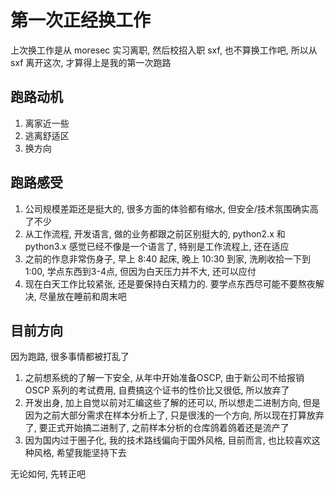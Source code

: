 # 第一次正经换工作

上次换工作是从 moresec 实习离职, 然后校招入职 sxf, 也不算换工作吧, 所以从 sxf 离开这次, 才算得上是我的第一次跑路

## 跑路动机

1. 离家近一些
2. 逃离舒适区
3. 换方向

## 跑路感受

1. 公司规模差距还是挺大的, 很多方面的体验都有缩水, 但安全/技术氛围确实高了不少
2. 从工作流程, 开发语言, 做的业务都跟之前区别挺大的, python2.x 和 python3.x 感觉已经不像是一个语言了, 特别是工作流程上, 还在适应
3. 之前的作息非常伤身子, 早上 8:40 起床, 晚上 10:30 到家, 洗刷收拾一下到1:00, 学点东西到3-4点, 但因为白天压力并不大, 还可以应付
4. 现在白天工作比较紧张, 还是要保持白天精力的. 要学点东西尽可能不要熬夜解决, 尽量放在睡前和周末吧

## 目前方向

因为跑路, 很多事情都被打乱了

1. 之前想系统的了解一下安全, 从年中开始准备OSCP, 由于新公司不给报销 OSCP 系列的考试费用, 自费搞这个证书的性价比又很低, 所以放弃了
2. 开发出身, 加上自觉以前对汇编这些了解的还可以, 所以想走二进制方向, 但是因为之前大部分需求在样本分析上了, 只是很浅的一个方向, 所以现在打算放弃了, 要正式开始搞二进制了, 之前样本分析的仓库鸽着鸽着还是流产了
3. 因为国内过于圈子化, 我的技术路线偏向于国外风格, 目前而言, 也比较喜欢这种风格, 希望我能坚持下去

无论如何, 先转正吧
